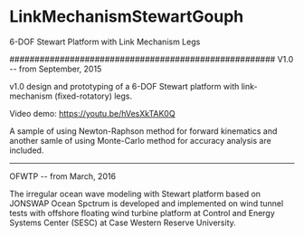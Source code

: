 # LinkMechanismStewartGouph
6-DOF Stewart Platform with Link Mechanism Legs

#####################################################
V1.0 -- from September, 2015

v1.0 design and prototyping of a 6-DOF Stewart platform with link-mechanism (fixed-rotatory) legs. 

Video demo:  https://youtu.be/hVesXkTAK0Q

A sample of using Newton-Raphson method for forward kinematics and another samle of using Monte-Carlo method for accuracy analysis are included.

----------------------------------------------------------------------
OFWTP -- from March, 2016

The irregular ocean wave modeling with Stewart platform based on JONSWAP Ocean Spctrum is developed and implemented on wind tunnel tests with offshore floating wind turbine platform at Control and Energy Systems Center (SESC) at Case Western Reserve University.
